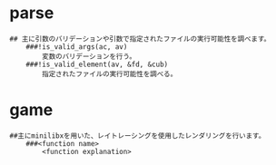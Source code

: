 # parse
	## 主に引数のバリデーションや引数で指定されたファイルの実行可能性を調べます。
		###!is_valid_args(ac, av)
			変数のバリデーションを行う。
		###!is_valid_element(av, &fd, &cub)
			指定されたファイルの実行可能性を調べる。
# game
	##主にminilibxを用いた、レイトレーシングを使用したレンダリングを行います。
		###<function name>
			<function explanation>
	
